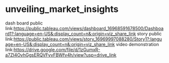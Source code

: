# unveiling_market_insights

dash board public link:https://public.tableau.com/views/dashboard_16968591678500/Dashboard1?:language=en-US&:display_count=n&:origin=viz_share_link
story public link:https://public.tableau.com/views/story_16969997088280/Story1?:language=en-US&:display_count=n&:origin=viz_share_link
video demonstration link:https://drive.google.com/file/d/1zGumxR-a7ZI4OvhGgsERQVFyvFBWfv4h/view?usp=drive_link
